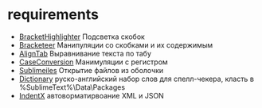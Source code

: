 requirements
============
- [BracketHighlighter](https://packagecontrol.io/packages/BracketHighlighter) Подсветка скобок
- [Bracketeer](https://packagecontrol.io/packages/Bracketeer) Манипуляции со скобками и их содержимым
- [AlignTab](https://github.com/randy3k/AlignTab#getting-start) Выравнивание текста по табу
- [CaseConversion](https://packagecontrol.io/packages/Case%20Conversion) Манимуляции с регистром
- [Sublimeiles](https://github.com/al63/SublimeFiles#usage) Открытие файлов из оболочки
- [Dictionary](https://app.box.com/dict) руско-английский набор слов для спелл-чекера, класть в %SublimeText%\Data\Packages
- [IndentX](https://packagecontrol.io/packages/IndentX) автоворматирвоание XML и JSON
